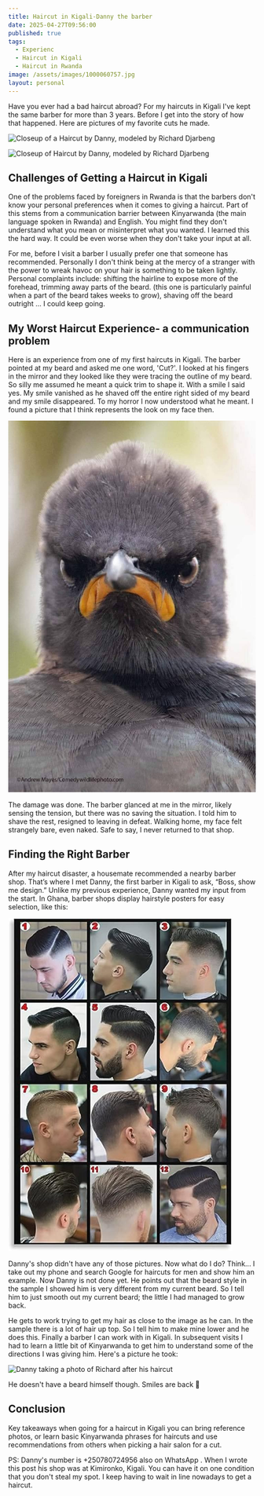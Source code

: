 ```yaml
---
title: Haircut in Kigali-Danny the barber
date: 2025-04-27T09:56:00
published: true
tags:
  - Experienc
  - Haircut in Kigali
  - Haircut in Rwanda
image: /assets/images/1000060757.jpg
layout: personal
---
```

Have you ever had a bad haircut abroad? For my haircuts in Kigali I've kept the same barber for more than 3 years. Before I get into the story of how that happened. Here are pictures of my favorite cuts he made.

![Closeup of a Haircut by Danny, modeled by Richard Djarbeng](/assets/images/1000060757.jpg "This photo captures my favorite haircut by Danny, showcasing his attention to detail")

![Closeup of  Haircut by Danny, modeled by Richard Djarbeng](/assets/images/1000047937.jpg "This photo captures my favorite haircut by Danny, showcasing his attention to detail")

## Challenges of Getting a Haircut in Kigali

One of the problems faced by foreigners in Rwanda is that the barbers don't know your personal preferences when it comes to giving a haircut. Part of this stems from a communication barrier between Kinyarwanda (the main language spoken in Rwanda) and English. You might find they don't understand what you mean or misinterpret what you wanted. I learned this the hard way. It could be even worse when they don't take your input at all. 

 For me, before I visit a barber I usually prefer one that someone has recommended. Personally I don't think being at the mercy of a stranger with the power to wreak havoc on your hair is something to be taken lightly. Personal complaints include: shifting the hairline to expose more of the forehead, trimming away parts of the beard. (this one is particularly painful when a part of the beard takes weeks to grow), shaving off the beard outright ... I could keep going.

## My Worst Haircut Experience- a communication problem

Here is an experience from one of my first haircuts in Kigali. The barber pointed at my beard and asked me one word, 'Cut?'. I looked at his fingers in the mirror and they looked like they were tracing the outline of my beard. So silly me assumed he meant a quick trim to shape it. With a smile I said yes.  My smile vanished as he shaved off the entire right sided of my beard and my smile disappeared. To my horror I now understood what he meant. I found a picture that I think represents the look on my face then.

![Angry bird without a smile, this image captures my expression when my beard disappeared](/assets/images/d1b63370-a010-4671-8c6e-45a742ce1538-1_all_5977.jpg "This image captures my expression when my beard disappeared")

The damage was done. The barber glanced at me in the mirror, likely sensing the tension, but there was no saving the situation. I told him to shave the rest, resigned to leaving in defeat. Walking home, my face felt strangely bare, even naked. Safe to say, I never returned to that shop.

## Finding the Right Barber

After my haircut disaster, a housemate recommended a nearby barber shop. That’s where I met Danny, the first barber in Kigali to ask, “Boss, show me design.” Unlike my previous experience, Danny wanted my input from the start. In Ghana, barber shops display hairstyle posters for easy selection, like this:

![Barber shop hairstyle grid](/assets/images/barber_shop_samples.jpg "Barber shop hairstyle grid")

Danny's shop didn't have any of those pictures. Now what do I do? Think... I take out my phone and search Google for haircuts for men and show him an example.  Now Danny is not done yet. He points out that the beard style in the sample I showed him  is very different from my current beard. So I tell him to just smooth out my current beard; the little I had managed to grow back. 

He gets to work trying to get my hair as close to the image as he can. In the sample there is a lot of hair up top. So I tell him to make mine lower and he does this. Finally a barber I can work with in Kigali. In subsequent visits I had to learn a little bit of Kinyarwanda to get him to understand some of the directions I was giving him. Here's a picture he took:

![Danny taking a photo of Richard after his haircut](/assets/images/1000060759.jpg "Danny the barber taking a photo of Richard after his haircut")

He doesn't have a beard himself though. Smiles are back 🙂

## Conclusion

Key takeaways when going for a haircut in Kigali you can bring reference photos, or learn basic Kinyarwanda phrases for haircuts and use recommendations from others when picking a hair salon for a cut.

PS: Danny's number is +250780724956 also on WhatsApp . When I wrote this post his shop was at Kimironko, Kigali. You can have it on one condition that you don't steal my spot. I keep having to wait in line nowadays to get a haircut.
